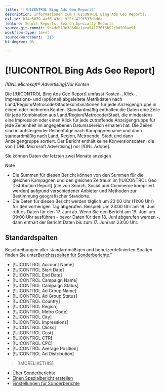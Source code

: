 ```yaml
---
title: '[!UICONTROL Bing Ads Geo Report]'
description: Informationen zum [!UICONTROL Bing Ads Geo Report].
exl-id: b14e5039-4af6-43de-925c-429f537dad6a
feature: Search Reports, Search Specialty Reports
source-git-commit: 9c4dcb19e386d8e1eea541776f5b92c9d500ae9f
workflow-type: tm+mt
source-wordcount: '215'
ht-degree: 0%

---
```


# [!UICONTROL Bing Ads Geo Report]

*[!DNL Microsoft® Advertising]Nur Konten*

Die [!UICONTROL Bing Ads Geo Report] umfasst Kosten-, Klick-, Impressions- und (optional) abgeleitete Metrikdaten nach Land/Region/Metrocode/Städtekombinationen für jede Anzeigengruppe in einem oder mehreren Konten. Standardmäßig enthalten die Daten eine Zeile für jede Kombination aus Land/Region/Metrocode/Stadt, die mindestens eine Impression oder einen Klick für jede zutreffende Anzeigengruppe für jede Zeiteinheit im angegebenen Datumsbereich erhalten hat. Die Zeilen sind in aufsteigender Reihenfolge nach Kampagnenname und dann standardmäßig nach Land, Region, Metrocode, Stadt und dann Anzeigengruppe sortiert. Der Bericht enthält keine Konversionsdaten, die von [!DNL Microsoft Advertising] nor [!DNL Adobe].

Sie können Daten der letzten zwei Monate anzeigen.

>[!NOTE]
>
>* Die Summen für diesen Bericht können von den Summen für die gleichen Kampagnen und den gleichen Zeitraum im [!UICONTROL Geo Distribution Report] (die von Search, Social und Commerce kompiliert werden) aufgrund verschiedener Anbieter und Methoden zur Bestimmung geografischer Standorte.
>* Die Daten für diesen Bericht werden täglich um 23:00 Uhr (11:00 Uhr) für den vorherigen Tag abgerufen. Beispiel: Um 23:00 Uhr am 18. Juni ruft es Daten für den 17. Juni ab. Wenn Sie den Bericht am 19. Juni um 09:00 Uhr ausführen - bevor Daten für den 18. Juni abgerufen werden -, dann enthält der Bericht Daten bis zum 17. Juni um 23:00 Uhr.

## Standardspalten

Beschreibungen aller standardmäßigen und benutzerdefinierten Spalten finden Sie unter[Berichtsspalten für Sonderberichte](specialty-report-columns.md).&quot;

* [!UICONTROL Account Name]
* [!UICONTROL Start Date]
* [!UICONTROL End Date]
* [!UICONTROL Campaign Name]
* [!UICONTROL Campaign Status]
* [!UICONTROL Ad Group Name]
* [!UICONTROL Ad Group Status]
* [!UICONTROL Country]
* [!UICONTROL Region]
* [!UICONTROL Metro Code]
* [!UICONTROL City]
* [!UICONTROL Impressions]
* [!UICONTROL Clicks]
* [!UICONTROL Cost]
* [!UICONTROL CTR]
* [!UICONTROL CPC]
* [!UICONTROL Average Position]
* [!UICONTROL Ad Distribution]

>[!MORELIKETHIS]
>
* [Über Sonderberichte](specialty-report-about.md)
* [Einen Spezialbericht erstellen](specialty-report-generate.md)
* [Einstellungen für Sonderberichte](specialty-report-settings.md)
